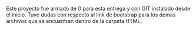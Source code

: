 Este proyecto fue armado de 0 para esta entrega y con GIT instalado desde el inicio.
Tuve dudas con respecto al link de bootstrap para los demas archivos que se encuentran dentro de la carpeta HTML.